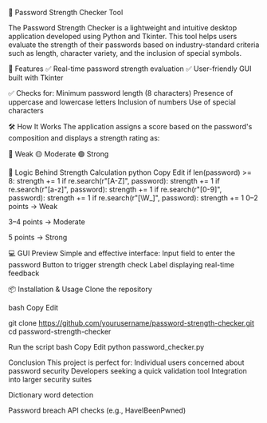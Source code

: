 🔐 Password Strength Checker Tool

The Password Strength Checker is a lightweight and intuitive desktop application developed using Python and Tkinter. This tool helps users evaluate the strength of their passwords based on industry-standard criteria such as length, character variety, and the inclusion of special symbols.

🚀 Features
✅ Real-time password strength evaluation
✅ User-friendly GUI built with Tkinter

✅ Checks for:
Minimum password length (8 characters)
Presence of uppercase and lowercase letters
Inclusion of numbers
Use of special characters

🛠️ How It Works
The application assigns a score based on the password's composition and displays a strength rating as:

🔴 Weak
🟡 Moderate
🟢 Strong

🧠 Logic Behind Strength Calculation
python
Copy
Edit
if len(password) >= 8: strength += 1
if re.search(r"[A-Z]", password): strength += 1
if re.search(r"[a-z]", password): strength += 1
if re.search(r"[0-9]", password): strength += 1
if re.search(r"[\W_]", password): strength += 1
0–2 points → Weak

3–4 points → Moderate

5 points → Strong

💻 GUI Preview
Simple and effective interface:
Input field to enter the password
Button to trigger strength check
Label displaying real-time feedback

📦 Installation & Usage
Clone the repository

bash
Copy
Edit

git clone https://github.com/yourusername/password-strength-checker.git
cd password-strength-checker

Run the script
bash
Copy
Edit
python password_checker.py

Conclusion
This project is perfect for:
Individual users concerned about password security
Developers seeking a quick validation tool
Integration into larger security suites



Dictionary word detection

Password breach API checks (e.g., HaveIBeenPwned)


